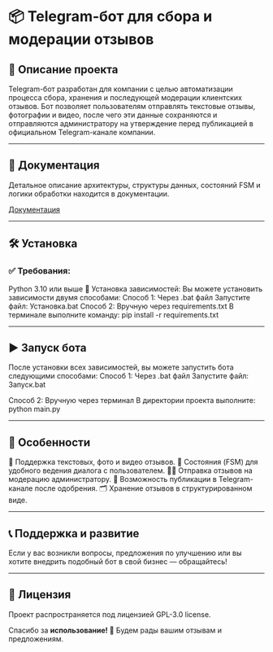 # 📦 Telegram-бот для сбора и модерации отзывов

## 🚀 Описание проекта

Telegram-бот разработан для компании с целью автоматизации процесса сбора, хранения и последующей модерации клиентских
отзывов. Бот позволяет пользователям отправлять текстовые отзывы, фотографии и видео, после чего эти данные сохраняются
и отправляются администратору на утверждение перед публикацией в официальном Telegram-канале компании.

---

## 📄 Документация

Детальное описание архитектуры, структуры данных, состояний FSM и логики обработки находится в документации.

[Документация](doc/doc.md)

---

## 🛠 Установка

### ✅ Требования:

Python 3.10 или выше
🔧 Установка зависимостей:
Вы можете установить зависимости двумя способами:
Способ 1: Через .bat файл
Запустите файл:
Установка.bat
Способ 2: Вручную через requirements.txt
В терминале выполните команду:
pip install -r requirements.txt

---

## ▶️ Запуск бота

После установки всех зависимостей, вы можете запустить бота следующими способами:
Способ 1: Через .bat файл
Запустите файл:
Запуск.bat

Способ 2: Вручную через терминал
В директории проекта выполните:
python main.py

---

## 📌 Особенности

💬 Поддержка текстовых, фото и видео отзывов.
🔄 Состояния (FSM) для удобного ведения диалога с пользователем.
🧑‍⚖️ Отправка отзывов на модерацию администратору.
📢 Возможность публикации в Telegram-канале после одобрения.
🗂 Хранение отзывов в структурированном виде.

---

## 📞 Поддержка и развитие

Если у вас возникли вопросы, предложения по улучшению или вы хотите внедрить подобный бот в свой бизнес — обращайтесь!

---

## 🧾 Лицензия

Проект распространяется под лицензией GPL-3.0 license.

Спасибо за **использование! 🙌**
Будем рады вашим отзывам и предложениям.